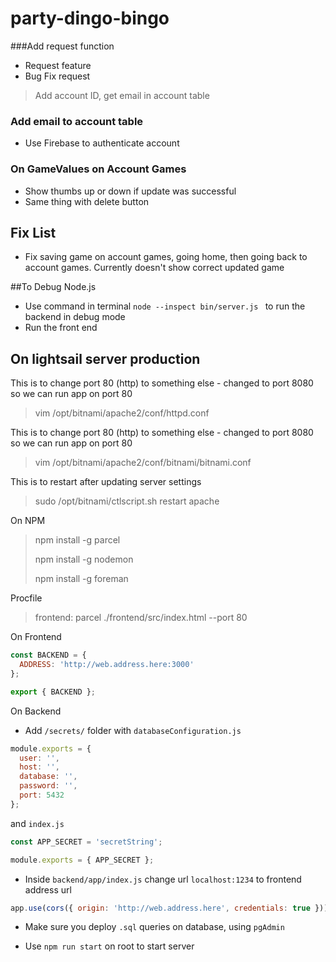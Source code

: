 # party-dingo-bingo

###Add request function
- Request feature
- Bug Fix request
>Add account ID, get email in account table

### Add email to account table
- Use Firebase to authenticate account

### On GameValues on Account Games
- Show thumbs up or down if update was successful
- Same thing with delete button

## Fix List
- Fix saving game on account games, going home, then going back to account games. Currently doesn't show correct updated game

##To Debug Node.js
- Use command in terminal `node --inspect bin/server.js ` to run the backend in debug mode
- Run the front end

## On lightsail server production

This is to change port 80 (http) to something else - changed to port 8080 so we can run app on port 80
> vim /opt/bitnami/apache2/conf/httpd.conf


This is to change port 80 (http) to something else - changed to port 8080 so we can run app on port 80
> vim /opt/bitnami/apache2/conf/bitnami/bitnami.conf


This is to restart after updating server settings
> sudo /opt/bitnami/ctlscript.sh restart apache

On NPM 
> npm install -g parcel
>
> npm install -g nodemon
>
> npm install -g foreman

Procfile
> frontend: parcel ./frontend/src/index.html --port 80

On Frontend
```js
const BACKEND = {
  ADDRESS: 'http://web.address.here:3000'
};

export { BACKEND };
```

On Backend
- Add `/secrets/` folder with `databaseConfiguration.js`

```js
module.exports = {
  user: '',
  host: '',
  database: '',
  password: '',
  port: 5432
};
``` 

and `index.js` 

```js
const APP_SECRET = 'secretString';

module.exports = { APP_SECRET };
```

- Inside `backend/app/index.js` change url `localhost:1234` to frontend address url
```js
app.use(cors({ origin: 'http://web.address.here', credentials: true }));
```

- Make sure you deploy `.sql` queries on database, using `pgAdmin`

- Use `npm run start` on root to start server
